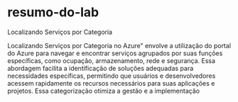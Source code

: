 # resumo-do-lab

 Localizando Serviços por Categoria

 Localizando Serviços por Categoria no Azure" envolve a utilização do portal do Azure para navegar e encontrar serviços agrupados por suas funções específicas, como ocupação, armazenamento, rede e segurança. Essa abordagem facilita a identificação de soluções adequadas para necessidades específicas, permitindo que usuários e desenvolvedores acessem rapidamente os recursos necessários para suas aplicações e projetos. Essa categorização otimiza a gestão e a implementação
